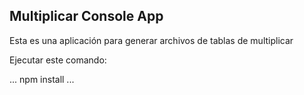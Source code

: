## Multiplicar Console App

Esta es una aplicación para generar archivos de tablas de multiplicar

Ejecutar este comando:

...
npm install
...